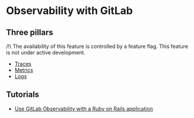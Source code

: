 # Observability with GitLab

## Three pillars

/!\ The availability of this feature is controlled by a feature flag. This feature is not under active development.

* [Traces](https://docs.gitlab.com/development/tracing/)
* [Metrics](https://docs.gitlab.com/development/metrics/)
* [Logs](https://docs.gitlab.com/development/logs/)

## Tutorials

* [Use GitLab Observability with a Ruby on Rails application](https://docs.gitlab.com/tutorials/observability/observability_rails_tutorial/)
